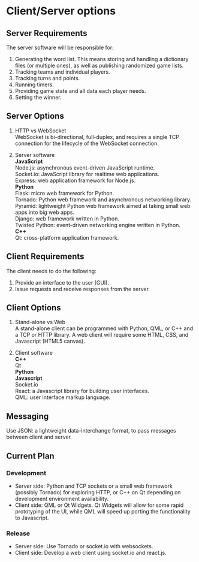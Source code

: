 # Client/Server options

## Server Requirements

The server software will be responsible for:
1. Generating the word list. This means storing and handling a dictionary files (or multiple ones), as well as publishing randomized game lists.
2. Tracking teams and individual players.
3. Tracking turns and points.
4. Running timers.
5. Providing game state and all data each player needs.
6. Setting the winner.

## Server Options

1. HTTP vs WebSocket  
WebSocket is bi-directional, full-duplex, and requires a single TCP connection for the lifecycle of the WebSocket connection. 

2. Server software  
**JavaScript**  
Node.js: asynchronous event-driven JavaScript runtime.  
Socket.io: JavaScript library for realtime web applications.  
Express: web application framework for Node.js.  
**Python**  
Flask: micro web framework for Python.  
Tornado: Python web framework and asynchronous networking library.  
Pyramid: lightweight Python web framework aimed at taking small web apps into big web apps.  
Django: web framework written in Python.  
Twisted Python: event-driven networking engine written in Python.  
**C++**  
Qt: cross-platform application framework.

## Client Requirements

The client needs to do the following:
1. Provide an interface to the user (GUI).
2. Issue requests and receive responses from the server.

## Client Options

1. Stand-alone vs Web  
A stand-alone client can be programmed with Python, QML, or C++ and a TCP or HTTP library.
A web client will require some HTML, CSS, and Javascript (HTML5 canvas).

2. Client software  
**C++**    
Qt  
**Python**  
**Javascript**  
Socket.io  
React: a Javascript library for building user interfaces.   
QML: user interface markup language.

## Messaging
Use JSON: a lightweight data-interchange format, to pass messages between client and server.

## Current Plan 

### Development

- Server side: Python and TCP sockets or a small web framework (possibly Tornado) for exploring HTTP, or C++ on Qt depending on development environment availability.
- Client side: QML or Qt Widgets. Qt Widgets will allow for some rapid prototyping of the UI, while QML will speed up porting the functionality to Javascript.

### Release
- Server side: Use Tornado or socket.io with websockets.
- Client side: Develop a web client using socket.io and react.js.
